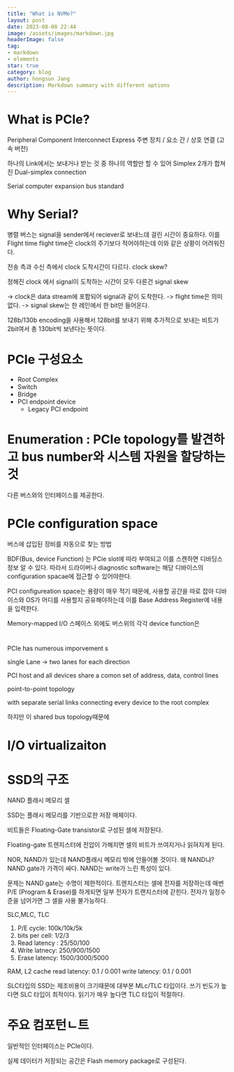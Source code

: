 ```yaml
---
title: "What is NVMe?"
layout: post
date: 2023-08-08 22:44
image: /assets/images/markdown.jpg
headerImage: false
tag:
- markdown
- elements
star: true
category: blog
author: hongsun Jang
description: Markdown summary with different options
---
```


# What is PCIe?
Peripheral Component Interconnect Express
주변 장치 / 요소 간 / 상호 연결 (고속 버전) 

하나의 Link에서는 보내거나 받는 것 중 하나의 역할만 할 수 있어
Simplex 2개가 합쳐진 Dual-simplex connection


Serial computer expansion bus standard

# Why Serial?

병렬 버스는 signal을 sender에서 reciever로 보내느데 걸린 시간이 중요하다. 이를 Flight time
flight time은 clock의 주기보다 적어야하는데 이와 같은 상황이 어려워진다.

전송 측과 수신 측에서 clock 도착시간이 다르다. clock skew?

정해진 clock 에서 signal이 도착하는 시간이 모두 다른건 signal skew

-> clock은 data stream에 포함되어 signal과 같이 도착한다. -> flight time은 의미 없다.
-> signal skew는 한 레인에서 한 bit만 들어온다.

128b/130b encoding을 사용해서 128bit를 보내기 위해 추가적으로 보내는 비트가 2bit여서 총 130bit씩 보낸다는 뜻이다.

# PCIe 구성요소
- Root Complex
- Switch
- Bridge
- PCI endpoint device
    - Legacy PCI endpoint

# Enumeration : PCIe topology를 발견하고 bus number와 시스템 자원을 할당하는 것


다른 버스와의 인터페이스를 제공한다.
# PCIe configuration space
버스에 삽입된 장비를 자동으로 찾는 방법

BDF(Bus, device Function) 는 PCie slot에 따라 부여되고 이를 스캔하면 디바딩스 정보 알 수 있다.
따라서 드라이버나 diagnostic software는 해당 디바이스의 configuration spacae에 접근할 수 있어야한다.

PCI configureation space는 용량이 매우 적기 때문에, 사용할 공간을 따로 잡아 디바이스와 OS가 어디를 사용할지 공유해야하는데 이를 Base Address Register에 내용을 입력한다. 

Memory-mapped I/O 스페이스 외에도 버스위의 각각 device function은 




#

PCIe has numerous imporvement s

single Lane -> two lanes for each direction

PCI host and all devices share a comon set of address, data, control lines

point-to-point topology 

with separate serial links connecting every device to the root complex

하지만 이 shared bus topology때문에 


# I/O virtualizaiton



# SSD의 구조

NAND 플래시 메모리 셀

SSD는 플래시 메모리를 기반으로한 저장 매체이다.

비트들은 Floating-Gate transistor로 구성된 셀에 저장된다. 

Floating-gate 트렌지스터에 전압이 가해지면 셀의 비트가 쓰여지거나 읽혀지게 된다.

NOR, NAND가 있는데 NAND플래시 메모리 밖에 안들어볼 것이다.
왜 NAND냐? NAND gate가 가격이 싸다.
NAND는 write가 느린 특성이 있다.


문제는 NAND gate는 수명이 제한적이다.
트렌지스터는 셀에 전자를 저장하는데 매번 P/E (Program & Erase)를 하게되면 일부 전자가 트랜지스터에 갇힌다.
전자가 일정수준을 넘어가면 그 셀을 사용 불가능하다.

SLC,MLC, TLC

1. P/E cycle: 100k/10k/5k
2. bits per cell: 1/2/3
3. Read latency : 25/50/100
4. Write latnecy: 250/900/1500
5. Erase latency: 1500/3000/5000

RAM, L2 cache
read latency: 0.1 / 0.001
write latency: 0.1 / 0.001

SLC타입의 SSD는 제조비용이 크기때문에
대부분 MLc/TLC 타입이다. 
쓰기 빈도가 높다면 SLC 타입이 최적이다.
읽기가 매우 높다면 TLC  타입이 적절하다.

# 주요 컴포턴ㄴ트
일반적인 인터페이스는 PCIe이다.
 
실제 데이터가 저장되는 공간은 Flash memory package로 구성된다.

